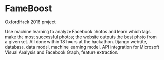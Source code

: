 # FameBoost
OxfordHack 2016 project

Use machine learning to analyze Facebook photos and learn which tags make the most successful photos; the website outputs the best photo from a given set. All done within 18 hours at the hackathon.
Django website, database, data model, machine learning model, API integration for Microsoft Visual Analysis and Facebook Graph, feature extraction.
